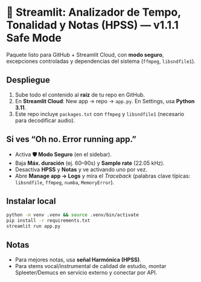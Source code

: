 # 🎵 Streamlit: Analizador de Tempo, Tonalidad y Notas (HPSS) — v1.1.1 Safe Mode

Paquete listo para GitHub + Streamlit Cloud, con **modo seguro**, excepciones controladas y dependencias del sistema (`ffmpeg`, `libsndfile1`).

## Despliegue
1) Sube todo el contenido al **raíz** de tu repo en GitHub.  
2) En **Streamlit Cloud**: New app → repo → `app.py`. En Settings, usa **Python 3.11**.  
3) Este repo incluye `packages.txt` con `ffmpeg` y `libsndfile1` (necesario para decodificar audio).

## Si ves “Oh no. Error running app.”
- Activa **🛡️ Modo Seguro** (en el sidebar).
- Baja **Máx. duración** (ej. 60–90s) y **Sample rate** (22.05 kHz).
- Desactiva **HPSS** y **Notas** y ve activando uno por vez.
- Abre **Manage app → Logs** y mira el *Traceback* (palabras clave típicas: `libsndfile`, `ffmpeg`, `numba`, `MemoryError`).

## Instalar local
```bash
python -m venv .venv && source .venv/bin/activate
pip install -r requirements.txt
streamlit run app.py
```

## Notas
- Para mejores notas, usa **señal Harmónica (HPSS)**.
- Para stems vocal/instrumental de calidad de estudio, montar Spleeter/Demucs en servicio externo y conectar por API.
